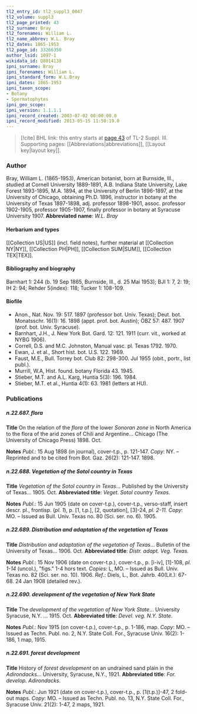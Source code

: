 ```yaml
---
tl2_entry_id: tl2_suppl3_0047
tl2_volume: suppl3
tl2_page_printed: 43
tl2_surname: Bray
tl2_forenames: William L.
tl2_name_abbrev: W.L. Bray
tl2_dates: 1865-1953
tl2_page_id: 33266350
author_lsid: 1097-1
wikidata_id: Q8014138
ipni_surname: Bray
ipni_forenames: William L.
ipni_standard_form: W.L.Bray
ipni_dates: 1865-1953
ipni_taxon_scope: 
- Botany
- Spermatophytes
ipni_geo_scope: 
ipni_version: 1.1.1.1
ipni_record_created: 2003-07-02 00:00:00.0
ipni_record_modified: 2013-05-15 11:50:19.0
---
```



> [!cite] BHL link: this entry starts at [page 43](https://www.biodiversitylibrary.org/page/33266350) of TL-2 Suppl. III.
> Supporting pages: [[Abbreviations|abbreviations]], [[Layout key|layout key]].

### Author

Bray, William L. (1865-1953), American botanist, born at Burnside, Ill., studied at Cornell University 1889-1891, A.B. Indiana State University, Lake Forest 1893-1895, M.A. 1894, at the University of Berlin 1896-1897, at the University of Chicago, obtaining Ph.D. 1896, instructor in botany at the University of Texas 1897-1898, adj. professor 1898-1901, assoc. professor 1902-1905, professor 1905-1907, finally professor in botany at Syracuse University 1907. 
**Abbreviated name**: *W.L. Bray*

#### Herbarium and types

[[Collection US|US]] (incl. field notes), further material at [[Collection NY|NY]], [[Collection PH|PH]], [[Collection SUM|SUM]], [[Collection TEX|TEX]].

#### Bibliography and biography

Barnhart 1: 244 (b. 19 Sep 1865, Burnside, Ill., d. 25 Mai 1953); BJI 1: 7, 2: 19; IH 2: 94; Rehder 5(index): 118; Tucker 1: 108-109.

#### Biofile

- Anon., Nat. Nov. 19: 517. 1897 (professor bot. Univ. Texas); Deut. bot. Monatsschr. 16(1): 16. 1898 (appt. prof. bot. Austin); ÖBZ 57: 487. 1907 (prof. bot. Univ. Syracuse).
- Barnhart, J.H., J. New York Bot. Gard. 12: 121. 1911 (curr. vit., worked at NYBG 1906).
- Correll, D.S. and M.C. Johnston, Manual vasc. pl. Texas 1792. 1970.
- Ewan, J. et al., Short hist. bot. U.S. 122. 1969.
- Faust, M.E., Bull. Torrey bot. Club 82: 298-300. Jul 1955 (obit., portr., list publ.).
- Murrill, W.A, Hist. found. botany Florida 43. 1945.
- Stieber, M.T. and A.L. Karg, Huntia 5(3): 196. 1984.
- Stieber, M.T. et al., Huntia 4(1): 63. 1981 (letters at HU).

### Publications

##### n.22.687. flora

**Title**
On the relation of the *flora* of the lower *Sonoran zone* in North America to the flora of the arid zones of Chili and Argentine... Chicago (The University of Chicago Press) 1898. Oct.

**Notes**
*Publ*.: 15 Aug 1898 (in journal), cover-t.p., p. 121-147. *Copy*: NY. – Reprinted and to be cited from Bot. Gaz. 26(2): 121-147. 1898.

##### n.22.688. Vegetation of the Sotol country in Texas

**Title**
*Vegetation of the Sotol country in Texas*... Published by the University of Texas... 1905. Oct.
**Abbreviated title**: *Veget. Sotol country Texas*.

**Notes**
*Publ*.: 15 Jun 1905 (date on cover-t.p.), cover-t.p., verso-staff, insert descr. pl., frontisp. (*pl. 1*), p. \[1, t.p.\], \[2, quotation\], \[3\]-24, *pl. 2-11.* *Copy*: MO. – Issued as Bull. Univ. Texas no. 80 (Sci. ser. no. 6). 1905.

##### n.22.689. Distribution and adaptation of the vegetation of Texas

**Title**
*Distribution and adaptation of the vegetation of Texas*... Bulletin of the University of Texas... 1906. Oct.
**Abbreviated title**: *Distr. adapt. Veg. Texas*.

**Notes**
*Publ*.: 15 Nov 1906 (date on cover-t.p.), cover-t.p., p. \[i-iv\], \[1\]-108, *pl. 1-14* (uncol.), "figs." 1-4 hors text. *Copies*: L, MO. – Issued as Bull. Univ. Texas no. 82 (Sci. ser. no. 10). 1906.
*Ref*.: Diels, L., Bot. Jahrb. 40(Lit.): 67-68. 24 Jan 1908 (detailed rev.).

##### n.22.690. development of the vegetation of New York State

**Title**
The *development of the vegetation of New York State*... University Syracuse, N.Y. ... 1915. Oct.
**Abbreviated title**: *Devel. veg. N.Y. State*.

**Notes**
*Publ*.: Nov 1915 (on cover-t.p.), cover-t.p., p. 1-186, map. *Copy*: MO. – Issued as Techn. Publ. no. 2, N.Y. State Coll. For., Syracuse Univ. 16(2): 1-186, 1 map, 1915.

##### n.22.691. forest development

**Title**
History of *forest development* on an undrained sand plain in the *Adirondacks*... University, Syracuse, N.Y., 1921.
**Abbreviated title**: *For. develop. Adirondacks*.

**Notes**
*Publ*.: Jun 1921 (date on cover-t.p.), cover-t.p., p. \[1(t.p.)\]-47, 2 fold-out maps. *Copy*: MO.  – Issued as Techn. Publ. no. 13, N.Y. State Coll. For., Syracuse Univ. 21(2): 1-47, 2 maps, 1921.

